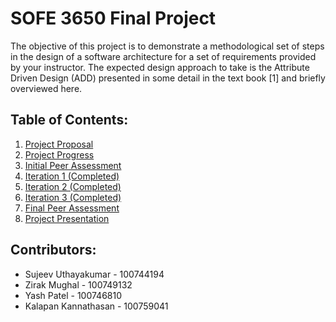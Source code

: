 # SOFE 3650 Final Project
The objective of this project is to demonstrate a methodological set of steps in the design of a software architecture for a set of requirements provided by your instructor. The expected design approach to take is the Attribute Driven Design (ADD) presented in some detail in the text book [1] and briefly overviewed here. 

## Table of Contents:
1. [Project Proposal](https://github.com/Sujeev-Uthayakumar/sofe3650-final-project/blob/master/Project%20Proposal.pdf)
2. [Project Progress](https://github.com/Sujeev-Uthayakumar/sofe3650-final-project/blob/master/Project%20Progress%20Report.pdf)
3. [Initial Peer Assessment](https://github.com/Sujeev-Uthayakumar/sofe3650-final-project/tree/master/Peer%20Assessment)
4. [Iteration 1 (Completed)](https://github.com/Sujeev-Uthayakumar/sofe3650-final-project/blob/master/Project%20Deliverable%203%20Iteration%201.pdf)
5. [Iteration 2 (Completed)](https://github.com/Sujeev-Uthayakumar/sofe3650-final-project/blob/master/Project%20Deliverable%203%20Iteration%202.pdf)
6. [Iteration 3 (Completed)](https://github.com/Sujeev-Uthayakumar/sofe3650-final-project/blob/master/Project%20Deliverable%203%20Iteration%203.pdf)
8. [Final Peer Assessment](https://github.com/Sujeev-Uthayakumar/sofe3650-final-project/blob/master/Peer%20Assessment/Final%20Peer%20Assessment.pdf)
9. [Project Presentation](https://github.com/Sujeev-Uthayakumar/sofe3650-final-project/blob/master/Project%20Presentation.pdf)

## Contributors:
* Sujeev Uthayakumar - 100744194
* Zirak Mughal - 100749132
* Yash Patel - 100746810
* Kalapan Kannathasan - 100759041

